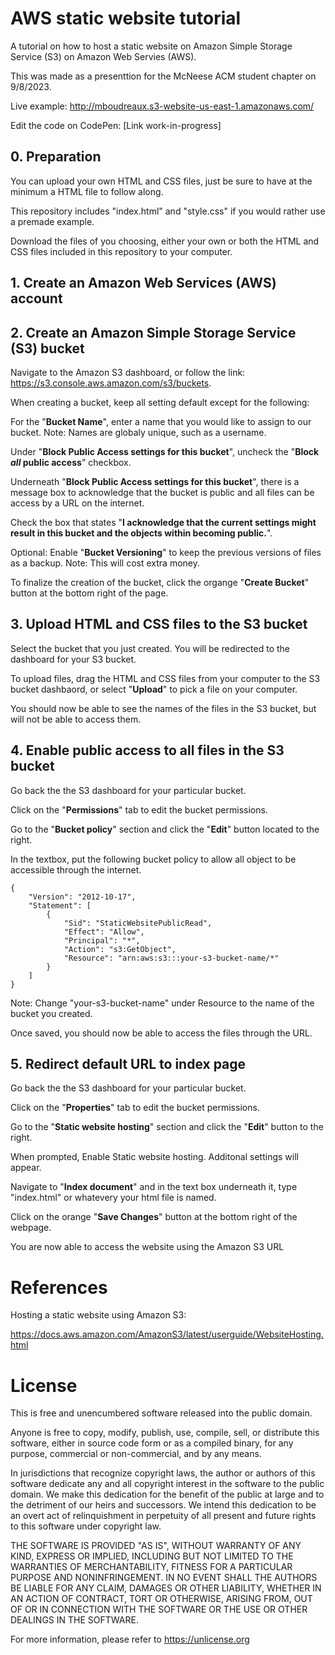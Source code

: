 # AWS static website tutorial
A tutorial on how to host a static website on Amazon Simple Storage Service (S3) on Amazon Web Servies (AWS).

This was made as a presenttion for the McNeese ACM student chapter on 9/8/2023.

Live example: http://mboudreaux.s3-website-us-east-1.amazonaws.com/

Edit the code on CodePen: [Link work-in-progress]

## 0. Preparation
You can upload your own HTML and CSS files, just be sure to have at the minimum a HTML file to follow along.

This repository includes "index.html" and "style.css" if you would rather use a premade example.

Download the files of you choosing, either your own or both the HTML and CSS files included in this repository to your computer.

## 1. Create an Amazon Web Services (AWS) account

## 2. Create an Amazon Simple Storage Service (S3) bucket
Navigate to the Amazon S3 dashboard, or follow the link: https://s3.console.aws.amazon.com/s3/buckets.

When creating a bucket, keep all setting default except for the following:

For the "**Bucket Name**", enter a name that you would like to assign to our bucket. Note: Names are globaly unique, such as a username.

Under "**Block Public Access settings for this bucket**", uncheck the "**Block _all_ public access**" checkbox.

Underneath "**Block Public Access settings for this bucket**", there is a message box to acknowledge that the bucket is public and all files can be access by a URL on the internet.

Check the box that states "**I acknowledge that the current settings might result in this bucket and the objects within becoming public.**".

Optional: Enable "**Bucket Versioning**" to keep the previous versions of files as a backup. Note: This will cost extra money.

To finalize the creation of the bucket, click the organge "**Create Bucket**" button at the bottom right of the page.

## 3. Upload HTML and CSS files to the S3 bucket

Select the bucket that you just created. You will be redirected to the dashboard for your S3 bucket.

To upload files, drag the HTML and CSS files from your computer to the S3 bucket dashbaord, or select "**Upload**" to pick a file on your computer.

You should now be able to see the names of the files in the S3 bucket, but will not be able to access them.

## 4. Enable public access to all files in the S3 bucket

Go back the the S3 dashboard for your particular bucket.

Click on the "**Permissions**" tab to edit the bucket permissions.

Go to the "**Bucket policy**" section and click the "**Edit**" button located to the right.

In the textbox, put the following bucket policy to allow all object to be accessible through the internet.
```
{
    "Version": "2012-10-17",
    "Statement": [
        {
            "Sid": "StaticWebsitePublicRead",
            "Effect": "Allow",
            "Principal": "*",
            "Action": "s3:GetObject",
            "Resource": "arn:aws:s3:::your-s3-bucket-name/*"
        }
    ]
}
```

Note: Change "your-s3-bucket-name" under Resource to the name of the bucket you created.

Once saved, you should now be able to access the files through the URL.

## 5. Redirect default URL to index page

Go back the the S3 dashboard for your particular bucket.

Click on the "**Properties**" tab to edit the bucket permissions.

Go to the "**Static website hosting**" section and click the "**Edit**" button to the right.

When prompted, Enable Static website hosting. Additonal settings will appear.

Navigate to "**Index document**" and in the text box underneath it, type "index.html" or whatevery your html file is named.

Click on the orange "**Save Changes**" button at the bottom right of the webpage.

You are now able to access the website using the Amazon S3 URL

# References

Hosting a static website using Amazon S3:

https://docs.aws.amazon.com/AmazonS3/latest/userguide/WebsiteHosting.html

# License

This is free and unencumbered software released into the public domain.

Anyone is free to copy, modify, publish, use, compile, sell, or
distribute this software, either in source code form or as a compiled
binary, for any purpose, commercial or non-commercial, and by any
means.

In jurisdictions that recognize copyright laws, the author or authors
of this software dedicate any and all copyright interest in the
software to the public domain. We make this dedication for the benefit
of the public at large and to the detriment of our heirs and
successors. We intend this dedication to be an overt act of
relinquishment in perpetuity of all present and future rights to this
software under copyright law.

THE SOFTWARE IS PROVIDED "AS IS", WITHOUT WARRANTY OF ANY KIND,
EXPRESS OR IMPLIED, INCLUDING BUT NOT LIMITED TO THE WARRANTIES OF
MERCHANTABILITY, FITNESS FOR A PARTICULAR PURPOSE AND NONINFRINGEMENT.
IN NO EVENT SHALL THE AUTHORS BE LIABLE FOR ANY CLAIM, DAMAGES OR
OTHER LIABILITY, WHETHER IN AN ACTION OF CONTRACT, TORT OR OTHERWISE,
ARISING FROM, OUT OF OR IN CONNECTION WITH THE SOFTWARE OR THE USE OR
OTHER DEALINGS IN THE SOFTWARE.

For more information, please refer to <https://unlicense.org>

